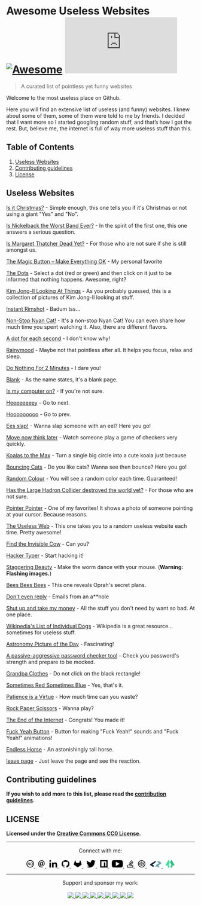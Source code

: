 # Awesome Useless Websites [![Awesome](https://awesome.re/badge-flat.svg)](https://awesome.re) [![Analytics](https://ga-beacon-361907.ew.r.appspot.com/UA-83446952-1/github.com/scriptex/awesome-useless-websites/README.md?pixel)](https://github.com/scriptex/awesome-useless-websites/)

> A curated list of pointless yet funny websites

Welcome to the most useless place on Github.

Here you will find an extensive list of useless (and funny) websites. I knew about some of them, some of them were told to me by friends. I decided that I want more so I started googling random stuff, and that’s how I got the rest. But, believe me, the internet is full of way more useless stuff than this.

## Table of Contents

1. [Useless Websites](https://github.com/scriptex/awesome-useless-websites#useless-websites)
2. [Contributing guidelines](https://github.com/scriptex/awesome-useless-websites#contributing-guidelines)
3. [License](https://github.com/scriptex/awesome-useless-websites#license)

## Useless Websites

[Is it Christmas?](http://www.isitchristmas.com/) - Simple enough, this one tells you if it's Christmas or not using a giant "Yes" and "No".

[Is Nickelback the Worst Band Ever?](http://isnickelbacktheworstbandever.tumblr.com/) - In the spirit of the first one, this one answers a serious question.

[Is Margaret Thatcher Dead Yet?](http://www.isthatcherdeadyet.co.uk/) - For those who are not sure if she is still amongst us.

[The Magic Button – Make Everything OK](http://make-everything-ok.com/) - My personal favorite

[The Dots](http://www.thepointless.com/dots) - Select a dot (red or green) and then click on it just to be informed that nothing happens. Awesome, right?

[Kim Jong-Il Looking At Things](https://kimjongillookingatthings.tumblr.com/) - As you probably guessed, this is a collection of pictures of Kim Jong-Il looking at stuff.

[Instant Rimshot](http://instantrimshot.com/) - Badum tss...

[Non-Stop Nyan Cat!](http://www.nyan.cat) - It's a non-stop Nyan Cat! You can even share how much time you spent watching it. Also, there are different flavors.

[A dot for each second](http://www.clarifyscience.info/assets/day_of_dots_clock?do=08:04:45#topofclock) - I don't know why!

[Rainymood](https://www.rainymood.com/) - Maybe not that pointless after all. It helps you focus, relax and sleep.

[Do Nothing For 2 Minutes](http://www.donothingfor2minutes.com/) - I dare you!

[Blank](http://blank.org/) - As the name states, it's a blank page.

[Is my computer on?](http://www.ismycomputeron.com/) - If you're not sure.

[Heeeeeeeey](https://heeeeeeeey.com/) - Go to next.

[Hooooooooo](https://Hooooooooo.com/) - Go to prev.

[Ees slap!](http://eelslap.com/) - Wanna slap someone with an eel? Here you go!

[Move now think later](http://www.movenowthinklater.com/) - Watch someone play a game of checkers very quickly.

[Koalas to the Max](http://www.koalastothemax.com/) - Turn a single big circle into a cute koala just because

[Bouncing Cats](https://cat-bounce.com/) - Do you like cats? Wanna see then bounce? Here you go!

[Random Colour](http://randomcolour.com/) - You will see a random color each time. Guaranteed!

[Has the Large Hadron Collider destroyed the world yet?](http://hasthelargehadroncolliderdestroyedtheworldyet.com/) - For those who are not sure.

[Pointer Pointer](https://www.pointerpointer.com/) - One of my favorites! It shows a photo of someone pointing at your cursor. Because reasons.

[The Useless Web](https://theuselessweb.com/) - This one takes you to a random useless website each time. Pretty awesome!

[Find the Invisible Cow](https://findtheinvisiblecow.com/) - Can you?

[Hacker Typer](http://hackertyper.com/) - Start hacking it!

[Staggering Beauty](http://www.staggeringbeauty.com/) - Make the worm dance with your mouse. (**Warning: Flashing images.**)

[Bees Bees Bees](http://beesbeesbees.com/) - This one reveals Oprah's secret plans.

[Don't even reply](http://dontevenreply.com/) - Emails from an a\*\*hole

[Shut up and take my money](http://shutupandtakemymoney.com/) - All the stuff you don't need by want so bad. At one place.

[Wikipedia's List of Individual Dogs](https://en.wikipedia.org/wiki/List_of_individual_dogs) - Wikipedia is a great resource... sometimes for useless stuff.

[Astronomy Picture of the Day](https://apod.nasa.gov/apod/astropix.html) - Fascinating!

[A passive-aggressive password checker tool](https://trypap.com/) - Check you password's strength and prepare to be mocked.

[Grandpa Clothes](http://www.grandpanoclothes.com/) - Do not click on the black rectangle!

[Sometimes Red Sometimes Blue](http://www.sometimesredsometimesblue.com/) - Yes, that's it.

[Patience is a Virtue](http://www.patience-is-a-virtue.org/) - How much time can you waste?

[Rock Paper Scissors](https://www.rock-paper-scissors-game.com/) - Wanna play?

[The End of the Internet](http://www.hmpg.net/) - Congrats! You made it!

[Fuck Yeah Button](https://fuckyeahbutton.org/) - Button for making "Fuck Yeah!" sounds and "Fuck Yeah!" animations!

[Endless Horse](http://endless.horse/) - An astonishingly tall horse.

[leave page](https://leavepage.aurelitec.com/) - Just leave the page and see the reaction.

## Contributing guidelines

**If you wish to add more to this list, please read the [contribution guidelines](https://github.com/scriptex/awesome-useless-websites/blob/master/CONTRIBUTING.md).**

## LICENSE

**Licensed under the [Creative Commons CC0 License](https://github.com/scriptex/awesome-useless-websites/blob/master/LICENSE).**

---

<div align="center">
    Connect with me:
</div>

<br />

<div align="center">
    <a href="https://atanas.info">
        <img src="https://raw.githubusercontent.com/scriptex/socials/master/styled-assets/logo.svg" height="20" alt="">
    </a>
    &nbsp;
    <a href="mailto:hi@atanas.info">
        <img src="https://raw.githubusercontent.com/scriptex/socials/master/styled-assets/email.svg" height="20" alt="">
    </a>
    &nbsp;
    <a href="https://www.linkedin.com/in/scriptex/">
        <img src="https://raw.githubusercontent.com/scriptex/socials/master/styled-assets/linkedin.svg" height="20" alt="">
    </a>
    &nbsp;
    <a href="https://github.com/scriptex">
        <img src="https://raw.githubusercontent.com/scriptex/socials/master/styled-assets/github.svg" height="20" alt="">
    </a>
    &nbsp;
    <a href="https://gitlab.com/scriptex">
        <img src="https://raw.githubusercontent.com/scriptex/socials/master/styled-assets/gitlab.svg" height="20" alt="">
    </a>
    &nbsp;
    <a href="https://twitter.com/scriptexbg">
        <img src="https://raw.githubusercontent.com/scriptex/socials/master/styled-assets/twitter.svg" height="20" alt="">
    </a>
    &nbsp;
    <a href="https://www.npmjs.com/~scriptex">
        <img src="https://raw.githubusercontent.com/scriptex/socials/master/styled-assets/npm.svg" height="20" alt="">
    </a>
    &nbsp;
    <a href="https://www.youtube.com/user/scriptex">
        <img src="https://raw.githubusercontent.com/scriptex/socials/master/styled-assets/youtube.svg" height="20" alt="">
    </a>
    &nbsp;
    <a href="https://stackoverflow.com/users/4140082/atanas-atanasov">
        <img src="https://raw.githubusercontent.com/scriptex/socials/master/styled-assets/stackoverflow.svg" height="20" alt="">
    </a>
    &nbsp;
    <a href="https://codepen.io/scriptex/">
        <img src="https://raw.githubusercontent.com/scriptex/socials/master/styled-assets/codepen.svg" width="20" alt="">
    </a>
    &nbsp;
    <a href="https://profile.codersrank.io/user/scriptex">
        <img src="https://raw.githubusercontent.com/scriptex/socials/master/styled-assets/codersrank.svg" height="20" alt="">
    </a>
    &nbsp;
    <a href="https://linktr.ee/scriptex">
        <img src="https://raw.githubusercontent.com/scriptex/socials/master/styled-assets/linktree.svg" height="20" alt="">
    </a>
</div>

---

<div align="center">
Support and sponsor my work:
<br />
<br />
<a href="https://twitter.com/intent/tweet?text=Checkout%20this%20awesome%20developer%20profile%3A&url=https%3A%2F%2Fgithub.com%2Fscriptex&via=scriptexbg&hashtags=software%2Cgithub%2Ccode%2Cawesome" title="Tweet">
	<img src="https://img.shields.io/badge/Tweet-Share_my_profile-blue.svg?logo=twitter&color=38A1F3" />
</a>
<a href="https://paypal.me/scriptex" title="Donate on Paypal">
	<img src="https://img.shields.io/badge/Donate-Support_me_on_PayPal-blue.svg?logo=paypal&color=222d65" />
</a>
<a href="https://revolut.me/scriptex" title="Donate on Revolut">
	<img src="https://img.shields.io/endpoint?url=https://raw.githubusercontent.com/scriptex/scriptex/master/badges/revolut.json" />
</a>
<a href="https://patreon.com/atanas" title="Become a Patron">
	<img src="https://img.shields.io/badge/Become_Patron-Support_me_on_Patreon-blue.svg?logo=patreon&color=e64413" />
</a>
<a href="https://ko-fi.com/scriptex" title="Buy Me A Coffee">
	<img src="https://img.shields.io/badge/Donate-Buy%20me%20a%20coffee-yellow.svg?logo=ko-fi" />
</a>
<a href="https://liberapay.com/scriptex/donate" title="Donate on Liberapay">
	<img src="https://img.shields.io/liberapay/receives/scriptex?label=Donate%20on%20Liberapay&logo=liberapay" />
</a>

<a href="https://img.shields.io/endpoint?url=https://raw.githubusercontent.com/scriptex/scriptex/master/badges/bitcoin.json" title="Donate Bitcoin">
	<img src="https://img.shields.io/endpoint?url=https://raw.githubusercontent.com/scriptex/scriptex/master/badges/bitcoin.json" />
</a>
<a href="https://img.shields.io/endpoint?url=https://raw.githubusercontent.com/scriptex/scriptex/master/badges/etherium.json" title="Donate Etherium">
	<img src="https://img.shields.io/endpoint?url=https://raw.githubusercontent.com/scriptex/scriptex/master/badges/etherium.json" />
</a>
<a href="https://img.shields.io/endpoint?url=https://raw.githubusercontent.com/scriptex/scriptex/master/badges/shiba-inu.json" title="Donate Shiba Inu">
	<img src="https://img.shields.io/endpoint?url=https://raw.githubusercontent.com/scriptex/scriptex/master/badges/shiba-inu.json" />
</a>
</div>

